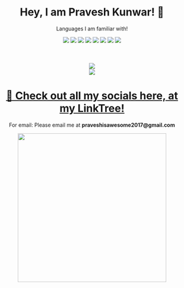 <div align="center">
  <h1>
    <b>
Hey, I am Pravesh Kunwar! 👋
    </b>
</h1>
  <p>Languages I am familiar with!</p>
  <img src="https://camo.githubusercontent.com/2ebfba68384dbb81cf5c5362f6856d50816e389d/68747470733a2f2f696d672e736869656c64732e696f2f62616467652f68746d6c352532302d2532334533344632362e7376673f267374796c653d666f722d7468652d6261646765266c6f676f3d68746d6c35266c6f676f436f6c6f723d7768697465">
   <img src="https://camo.githubusercontent.com/199d31f2a54e8675db13de6194e599bdda3992e0/68747470733a2f2f696d672e736869656c64732e696f2f62616467652f637373332532302d2532333135373242362e7376673f267374796c653d666f722d7468652d6261646765266c6f676f3d63737333266c6f676f436f6c6f723d7768697465">
   <img src="https://camo.githubusercontent.com/83ae88a85d447498acd3f4f543ebe03d467c016d/68747470733a2f2f696d672e736869656c64732e696f2f62616467652f6a6176617363726970742532302d2532333332333333302e7376673f267374796c653d666f722d7468652d6261646765266c6f676f3d6a617661736372697074266c6f676f436f6c6f723d253233463744463145">
   <img src="https://camo.githubusercontent.com/83329fb35b579a50bd5eb9553811e8ec71cd78cc/68747470733a2f2f696d672e736869656c64732e696f2f62616467652f72656163742532302d2532333230323332612e7376673f267374796c653d666f722d7468652d6261646765266c6f676f3d7265616374266c6f676f436f6c6f723d253233363144414642">
   <img src="https://camo.githubusercontent.com/17cc1e3032fcd1c72c48159d8e9a4f57163e76eb/68747470733a2f2f696d672e736869656c64732e696f2f62616467652f657870726573732e6a732532302d2532333430346435392e7376673f267374796c653d666f722d7468652d6261646765">
   <img src="https://camo.githubusercontent.com/e3c72ff8c616617254d1b5303370700edfdb9942/68747470733a2f2f696d672e736869656c64732e696f2f62616467652f626f6f7473747261702532302d2532333536334437432e7376673f267374796c653d666f722d7468652d6261646765266c6f676f3d626f6f747374726170266c6f676f436f6c6f723d7768697465">
   <img src="https://camo.githubusercontent.com/ca8c88cf058fd647ee886a60d78b2e9b1d425b3f/68747470733a2f2f696d672e736869656c64732e696f2f62616467652f6e6f64652e6a732532302d2532333433383533442e7376673f267374796c653d666f722d7468652d6261646765266c6f676f3d6e6f64652e6a73266c6f676f436f6c6f723d7768697465">
   <img src="https://camo.githubusercontent.com/5326f280c7d8123e315e7e4e2df6ca87bbb39ca7/68747470733a2f2f696d672e736869656c64732e696f2f62616467652f6769746875622532302d2532333132313031312e7376673f267374796c653d666f722d7468652d6261646765266c6f676f3d676974687562266c6f676f436f6c6f723d7768697465">
</div>
<br><br><br>


<div align="center">
  <img src="https://github-readme-stats.vercel.app/api?username=PraveshKunwar&show_icons=true&theme=merko" />
</div>
<div align="center">
   <img src="https://github-readme-stats.vercel.app/api/top-langs/?username=PraveshKunwar" />
  <h1 align="center">
<a href="https://linktr.ee/PraveshK">🔗 Check out all my socials here, at my LinkTree!
</a>
</h1>
  <p align="center">For email: Please email me at <b>praveshisawesome2017@gmail.com</b></p>
  <img src="https://www.sidnova.com/wp-content/uploads/2019/09/linktree.png" height="400">
  </div>


